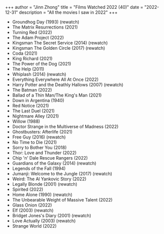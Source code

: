 +++
author = "Jinn Zhong"
title = "Films Watched 2022 (40)"
date = "2022-12-31"
description = "All the movies I saw in 2022"
+++

* Groundhog Day (1993) (rewatch)
* The Matrix Resurrections (2021)
* Turning Red (2022)
* The Adam Project (2022)
* Kingsman The Secret Service (2014) (rewatch)
* Kingsman The Golden Circle (2017) (rewatch)
* Coda (2021)
* King Richard (2021)
* The Power of the Dog (2021)
* The Help (2011)
* Whiplash (2014) (rewatch)
* Everything Everywhere All At Once (2022)
* Harry Potter and the Deathly Hallows (2007) (rewatch)
* The Batman (2022)
* Ballad of a Thin Man/The King's Man (2021)
* Down in Argentina (1940)
* Red Notice (2021)
* The Last Duel (2021)
* Nightmare Alley (2021)
* Willow (1988)
* Doctor Strange in the Multiverse of Madness (2022)
* Ghostbusters: Afterlife (2021)
* Free Guy (2016) (rewatch)
* No Time to Die (2021)
* Sorry to Bother You (2018)
* Thor: Love and Thunder (2022)
* Chip 'n' Dale Rescue Rangers (2022)
* Guardians of the Galaxy (2014) (rewatch)
* Legends of the Fall (1994)
* Jumanji: Welcome to the Jungle (2017) (rewatch)
* Weird: The Al Yankovic Story (2022)
* Legally Blonde (2001) (rewatch)
* Spirited (2022)
* Home Alone (1990) (rewatch)
* The Unbearable Weight of Massive Talent (2022)
* Glass Onion (2022)
* Elf (2003) (rewatch)
* Bridget Jones's Diary (2001) (rewatch)
* Love Actually (2003) (rewatch)
* Strange World (2022)
